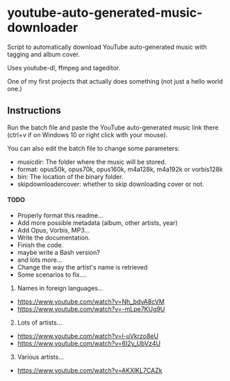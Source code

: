 # youtube-auto-generated-music-downloader
Script to automatically download YouTube auto-generated music with tagging and album cover.

Uses youtube-dl, ffmpeg and tageditor.

One of my first projects that actually does something (not just a hello world one.)

## Instructions
Run the batch file and paste the YouTube auto-generated music link there (ctrl+v if on Windows 10 or right click with your mouse).

You can also edit the batch file to change some parameters:
* musicdir: The folder where the music will be stored.
* format: opus50k, opus70k, opus160k, m4a128k, m4a192k or vorbis128k
* bin: The location of the binary folder.
* skipdownloadercover: whether to skip downloading cover or not.


#### TODO

* Properly format this readme...
* Add more possible metadata (album, other artists, year)
* Add Opus, Vorbis, MP3...
* Write the documentation.
* Finish the code.
* maybe write a Bash version?
* and lots more...
* Change the way the artist's name is retrieved
* Some scenarios to fix.... 


1. Names in foreign languages...
*  https://www.youtube.com/watch?v=Nh_bdvA8cVM
* https://www.youtube.com/watch?v=-mLpe7KUg9U

2. Lots of artists...
* https://www.youtube.com/watch?v=l-uVkrzo8eU
* https://www.youtube.com/watch?v=6I2y_UbVz4U

3. Various artists...
* https://www.youtube.com/watch?v=AKXlKL7CAZk
